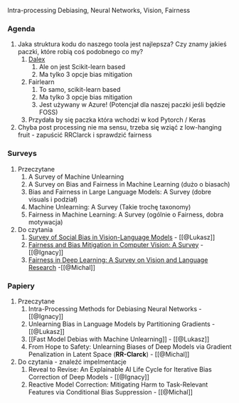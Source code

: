 Intra-processing Debiasing, Neural Networks, Vision, Fairness

### Agenda 
1. Jaka struktura kodu do naszego toola jest najlepsza? Czy znamy jakieś paczki, które robią coś podobnego co my?
	1. [Dalex](https://dalex.drwhy.ai/python-dalex-fairness.html)
		1. Ale on jest Scikit-learn based
		2. Ma tylko 3 opcje bias mitigation
	2. Fairlearn
		1. To samo, scikit-learn based
		2. Ma tylko 3 opcje bias mitigation
		3. Jest używany w Azure! (Potencjał dla naszej paczki jeśli będzie FOSS)
	3. Przydała by się paczka która wchodzi w kod Pytorch / Keras
2. Chyba post processing nie ma sensu, trzeba się wziąć z low-hanging fruit - zapuścić RRClarck i sprawdzić fairness
### Surveys 
1. Przeczytane
	1. A Survey of Machine Unlearning
	2. A Survey on Bias and Fairness in Machine Learning (dużo o biasach)
	3. Bias and Fairness in Large Language Models: A Survey (dobre visuals i podział)
	4. Machine Unlearning: A Survey (Takie trochę taxonomy)
	5. Fairness in Machine Learning: A Survey (ogólnie o Fairness, dobra motywacja)
2. Do czytania
	1. [Survey of Social Bias in Vision-Language Models](https://arxiv.org/pdf/2309.14381) - [[@Lukasz]]
	2. [Fairness and Bias Mitigation in Computer Vision: A Survey](https://arxiv.org/abs/2408.02464) - [[@Ignacy]]
	3. [Fairness in Deep Learning: A Survey on Vision and Language Research](https://dl.acm.org/doi/pdf/10.1145/3637549) -[[@Michal]]

### Papiery 
1. Przeczytane
	1. Intra-Processing Methods for Debiasing Neural Networks - [[@Ignacy]]
	2. Unlearning Bias in Language Models by Partitioning Gradients - [[@Lukasz]]
	3. [[Fast Model Debias with Machine Unlearning]] - [[@Lukasz]]
	4. From Hope to Safety: Unlearning Biases of Deep Models via Gradient Penalization in Latent Space (**RR-Clarck**) - [[@Michal]]
2. Do czytania - znaleźć impelmentacje
	1. Reveal to Revise: An Explainable AI Life Cycle for Iterative Bias Correction of Deep Models - [[@Ignacy]] 
	2. Reactive Model Correction: Mitigating Harm to Task-Relevant Features via Conditional Bias Suppression - [[@Michal]] 

